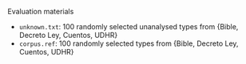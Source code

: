 
Evaluation materials

* `unknown.txt`: 100 randomly selected unanalysed types from {Bible, Decreto Ley, Cuentos, UDHR} 
* `corpus.ref`: 100 randomly selected types from {Bible, Decreto Ley, Cuentos, UDHR}
